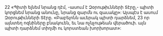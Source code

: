 22 «Պիտի ելնեմ նրանց դէմ, -ասում է Զօրութիւնների Տէրը,-
պիտի կորցնեմ նրանց անունը,
նրանց զարմն ու զաւակը»:
Այսպէս է ասում Զօրութիւնների Տէրը.
«Բաբելոնն աւերակ պիտի դարձնեմ,
23 որ այնտեղ ոզնիները բնակուեն,
եւ նա ոչնչութեան վերածուի.
այն պիտի դարձնեմ տիղմի ու կորստեան խորխորատ»:
